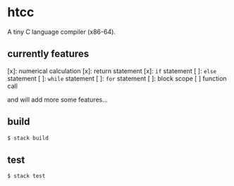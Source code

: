 # htcc

A tiny C language compiler (x86-64).

## currently features

[x]: numerical calculation
[x]: return statement
[x]: `if` statement
[ ]: `else` statement
[ ]: `while` statement
[ ]: `for` statement
[ ]: block scope
[ ] function call

and will add more some features...

## build

```sh
$ stack build
```

## test

```sh
$ stack test
```
